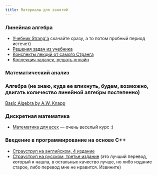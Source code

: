 ```yaml
---
title: Материалы для занятий
---
```

### Линейная алгебра

- [Учебник Strang'a](https://ru.scribd.com/document/344711624/Gilbert-Strang-Introduction-to-Linear-Algebra-Wellesley-Cambridge-Press-2016) скачайте сразу, а то потом пробный период истечет)
- [Решения задач из учебника](https://ocw.mit.edu/courses/mathematics/18-06-linear-algebra-spring-2010/assignments/)
- [Конспекты лекций от самого Стрэнга](https://github.com/stevengj/1806/blob/master/summaries.md)
- [Коллекция задачек, решать онлайн](https://www.lem.ma/books/VBS92YDYuscc5-lK/problems)

### Математический анализ

### Алгебра (не знаю, куда ее впихнуть, будем, возможно, двигать количество линейной алгебры постепенно)
[Basic Algebra by A.W. Knapp](http://www.math.stonybrook.edu/~aknapp/download/b2-alg-inside.pdf)

### Дискретная математика
- [Математика для всех](https://www.coursera.org/learn/matematika-dlya-vseh/) — очень веселый курс :)

### Введение в программирование на основе С++
- [Страуструп на английском, 4 издание](https://github.com/BestSonny/materials/blob/master/The%20C%2B%2B%20Programming%20Language%20%5B4th%20Edition%5D%20-%20Bjarne%20Stroustrup.pdf)
- [Страуструп на русском, третье издание](https://vk.com/doc10903696_260098201?hash=e166ab89f4440cdccf&dl=bf9a4e422eaea0d660) (это лучший перевод, который я нашла, в остальных качество лучше, но либо издание старое, либо перевод мне не нравится. Извините) 

